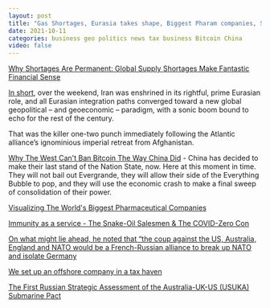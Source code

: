 ```yaml
---
layout: post
title: "Gas Shortages, Eurasia takes shape, Biggest Pharam companies, Snake-Oil Salesmen and covid-0, offshore tax haven, First Russian Strategic Assessment of the Australia-UK-US"
date: 2021-10-11
categories: business geo politics news tax business Bitcoin China
video: false
---
```


[Why Shortages Are Permanent: Global Supply Shortages Make Fantastic Financial Sense](//www.zerohedge.com/markets/why-shortages-are-permanent-global-supply-shortages-make-fantastic-financial-sense)

[In short](//www.zerohedge.com/geopolitical/escobar-eurasia-takes-shape-part-1-how-sco-just-flipped-world-order), over the weekend, Iran was enshrined in its rightful, prime Eurasian role, and all Eurasian integration paths converged toward a new global geopolitical – and geoeconomic – paradigm, with a sonic boom bound to echo for the rest of the century.

That was the killer one-two punch immediately following the Atlantic alliance’s ignominious imperial retreat from Afghanistan.

[Why The West Can't Ban Bitcoin The Way China Did](//www.zerohedge.com/crypto/why-west-cant-ban-bitcoin-way-china-did) - China has decided to make their last stand of the Nation State, now. Here at this moment in time. They will not bail out Evergrande, they will allow their side of the Everything Bubble to pop, and they will use the economic crash to make a final sweep of consolidation of their power. 

[Visualizing The World's Biggest Pharmaceutical Companies](//www.zerohedge.com/medical/visualizing-worlds-biggest-pharmaceutical-companies)

[Immunity as a service - The Snake-Oil Salesmen & The COVID-Zero Con](//www.zerohedge.com/covid-19/immunity-service-snake-oil-salesmen-covid-zero-con)

[On what might lie ahead, he noted that “the coup against the US, Australia, England and NATO would be a French-Russian alliance to break up NATO and isolate Germany](//www.zerohedge.com/geopolitical/escobar-living-dead-pax-americana)

[We set up an offshore company in a tax haven](//www.npr.org/2021/10/06/1043746410/we-set-up-an-offshore-company-in-a-tax-haven-classic)

[The First Russian Strategic Assessment of the Australia-UK-US (USUKA) Submarine Pact](//anti-empire.com/the-first-russian-strategic-assessment-of-the-australia-uk-us-usuka-submarine-pact/)